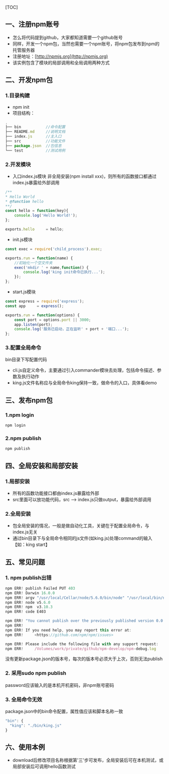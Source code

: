 [TOC]
## 一、注册npm账号
* 怎么将代码提到github，大家都知道需要一个github账号
* 同样，开发一个npm包，当然也需要一个npm账号，将npm包发布到npm的托管服务器
* 注册地址：[http://npmjs.org](http://npmjs.org)
* 该实例包含了模块的局部调用和全局调用两种方式

## 二、开发npm包

### 1.目录构建
* npm init
* 项目结构：
```javascript
.
├── bin           //命令配置
├── README.md     //说明文档
├── index.js      //主入口
├── src           //功能文件
├── package.json  //包信息
└── test          //测试用例
```
### 2.开发模块
* 入口index.js模块
非全局安装(npm install xxx)，则所有的函数接口都通过index.js暴露给外部调用
```javascript
/**
* Hello World
* @function hello
**/
const hello = function(key){
    console.log('Hello World!');
};

exports.hello     = hello;
```
* init.js模块
```javascript
const exec = require('child_process').exec;

exports.run = function(name) {
    //初始化一个空文件夹
    exec('mkdir ' + name,function() {
        console.log('king init命令已执行...');
    });
};

```

* start.js模块
```javascript
const express = require('express');
const app     = express();

exports.run = function(options) {
    const port = options.port || 3000;
    app.listen(port);
    console.log('服务已启动，正在监听' + port + '端口...');
};

```

### 3.配置全局命令
bin目录下写配置代码
* cli.js自定义命令，主要通过引入commander模块去处理，包括命令描述、参数及执行动作
* king.js文件名称应与全局命令king保持一致，做命令的入口，具体看demo

## 三、发布npm包
### 1.npm login
```bash
npm login
```
### 2.npm publish
```bash
npm publish
```
## 四、全局安装和局部安装
### 1.局部安装
* 所有的函数功能接口都由index.js暴露给外部
* src里面可以放功能代码，src --> index.js只做output，暴露给外部调用
### 2.全局安装
* 包全局安装的情况，一般是做自动化工具，关键在于配置全局命令，与index.js无关
* 通过bin目录下与全局命令相同的js文件(如king.js)处理command的输入【如：king start】

## 五、常见问题
### 1. npm publish出错
```javascript
npm ERR! publish Failed PUT 403
npm ERR! Darwin 16.0.0
npm ERR! argv "/usr/local/Cellar/node/5.6.0/bin/node" "/usr/local/bin/npm" "publish"
npm ERR! node v5.6.0
npm ERR! npm  v3.10.3
npm ERR! code E403

npm ERR! "You cannot publish over the previously published version 0.0.43." : npm-develop
npm ERR!
npm ERR! If you need help, you may report this error at:
npm ERR!     <https://github.com/npm/npm/issues>

npm ERR! Please include the following file with any support request:
npm ERR!     /Volumes/work/private/github/npm-develop/npm-debug.log
```
没有更新package.json的版本号，每次的版本号必须大于上次，否则无法publish

### 2. 采用sudo npm publish
password应该输入的是本机开机密码，非npm账号密码

### 3. 全局命令无效
package.json中的bin命令配置，属性值应该和脚本名称一致
```javascript
"bin": {
  "king": "./bin/king.js"
}
```
## 六、使用本例
* download后修改项目名称根据第'三'步可发布，全局安装后可在本机测试，或局部安装后可调用hello函数测试
